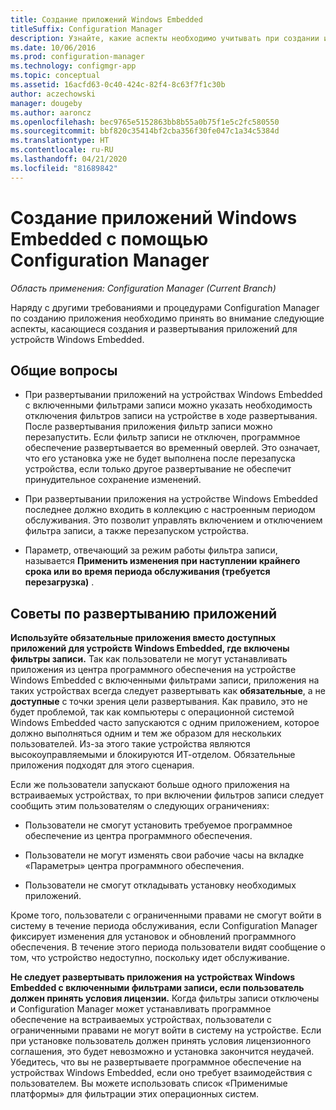 ```yaml
---
title: Создание приложений Windows Embedded
titleSuffix: Configuration Manager
description: Узнайте, какие аспекты необходимо учитывать при создании и развертывании приложений для устройств Windows Embedded.
ms.date: 10/06/2016
ms.prod: configuration-manager
ms.technology: configmgr-app
ms.topic: conceptual
ms.assetid: 16acfd63-0c40-424c-82f4-8c63f7f1c30b
author: aczechowski
manager: dougeby
ms.author: aaroncz
ms.openlocfilehash: bec9765e5152863bb8b55a0b75f1e5c2fc580550
ms.sourcegitcommit: bbf820c35414bf2cba356f30fe047c1a34c5384d
ms.translationtype: HT
ms.contentlocale: ru-RU
ms.lasthandoff: 04/21/2020
ms.locfileid: "81689842"
---
```

# <a name="create-windows-embedded-applications-with-configuration-manager"></a>Создание приложений Windows Embedded с помощью Configuration Manager

*Область применения: Configuration Manager (Current Branch)*

Наряду с другими требованиями и процедурами Configuration Manager по созданию приложения необходимо принять во внимание следующие аспекты, касающиеся создания и развертывания приложений для устройств Windows Embedded.  

## <a name="general-considerations"></a>Общие вопросы  

-   При развертывании приложений на устройствах Windows Embedded с включенными фильтрами записи можно указать необходимость отключения фильтров записи на устройстве в ходе развертывания. После развертывания приложения фильтр записи можно перезапустить. Если фильтр записи не отключен, программное обеспечение развертывается во временный оверлей. Это означает, что его установка уже не будет выполнена после перезапуска устройства, если только другое развертывание не обеспечит принудительное сохранение изменений.  

-   При развертывании приложения на устройстве Windows Embedded последнее должно входить в коллекцию с настроенным периодом обслуживания. Это позволит управлять включением и отключением фильтра записи, а также перезапуском устройства.  

-   Параметр, отвечающий за режим работы фильтра записи, называется **Применить изменения при наступлении крайнего срока или во время периода обслуживания (требуется перезагрузка)** .  

## <a name="tips-for-deploying-applications"></a>Советы по развертыванию приложений  

**Используйте обязательные приложения вместо доступных приложений для устройств Windows Embedded, где включены фильтры записи.** Так как пользователи не могут устанавливать приложения из центра программного обеспечения на устройстве Windows Embedded с включенными фильтрами записи, приложения на таких устройствах всегда следует развертывать как **обязательные**, а не **доступные** с точки зрения цели развертывания. Как правило, это не будет проблемой, так как компьютеры с операционной системой Windows Embedded часто запускаются с одним приложением, которое должно выполняться одним и тем же образом для нескольких пользователей. Из-за этого такие устройства являются высокоуправляемыми и блокируются ИТ-отделом. Обязательные приложения подходят для этого сценария.

 Если же пользователи запускают больше одного приложения на встраиваемых устройствах, то при включении фильтров записи следует сообщить этим пользователям о следующих ограничениях:  

-   Пользователи не смогут установить требуемое программное обеспечение из центра программного обеспечения.  

-   Пользователи не могут изменять свои рабочие часы на вкладке «Параметры» центра программного обеспечения.  

-   Пользователи не смогут откладывать установку необходимых приложений.  

Кроме того, пользователи с ограниченными правами не смогут войти в систему в течение периода обслуживания, если Configuration Manager фиксирует изменения для установок и обновлений программного обеспечения. В течение этого периода пользователи видят сообщение о том, что устройство недоступно, поскольку идет обслуживание.  

**Не следует развертывать приложения на устройствах Windows Embedded с включенными фильтрами записи, если пользователь должен принять условия лицензии.** Когда фильтры записи отключены и Configuration Manager может устанавливать программное обеспечение на встраиваемых устройствах, пользователи с ограниченными правами не могут войти в систему на устройстве. Если при установке пользователь должен принять условия лицензионного соглашения, это будет невозможно и установка закончится неудачей. Убедитесь, что вы не развертываете программное обеспечение на устройствах Windows Embedded, если оно требует взаимодействия с пользователем. Вы можете использовать список «Применимые платформы» для фильтрации этих операционных систем.  
